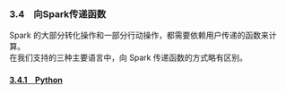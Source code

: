 ### 3.4　向Spark传递函数 ###
Spark 的大部分转化操作和一部分行动操作，都需要依赖用户传递的函数来计算。   
在我们支持的三种主要语言中，向 Spark 传递函数的方式略有区别。
#### [3.4.1　Python](P4PassFunctions.py) ####
